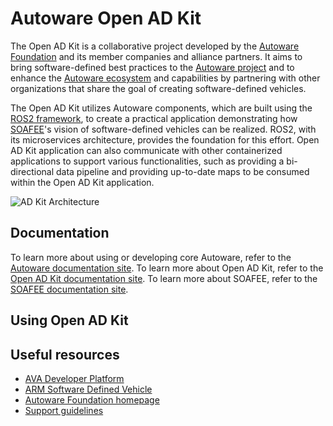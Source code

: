 # Autoware Open AD Kit

The Open AD Kit is a collaborative project developed by the [Autoware Foundation](https://www.autoware.org/) and its member companies and alliance partners. It aims to bring software-defined best practices to the [Autoware project](https://autowarefoundation.github.io/autoware-documentation/main/) and to enhance the [Autoware ecosystem](https://www.autoware.org/autoware-members) and capabilities by partnering with other organizations that share the goal of creating software-defined vehicles.

The Open AD Kit utilizes Autoware components, which are built using the [ROS2 framework](https://docs.ros.org/en/humble/index.html), to create a practical application demonstrating how [SOAFEE](https://www.soafee.io/)'s vision of software-defined vehicles can be realized. ROS2, with its microservices architecture, provides the foundation for this effort. Open AD Kit application can also communicate with other containerized applications to support various functionalities, such as providing a bi-directional data pipeline and providing up-to-date maps to be consumed within the Open AD Kit application.

![AD Kit Architecture](https://URL-to-image)

## Documentation

To learn more about using or developing core Autoware, refer to the [Autoware documentation site](https://autowarefoundation.github.io/autoware-documentation/main/).
To learn more about Open AD Kit, refer to the [Open AD Kit documentation site](https://autowarefoundation.github.io/autoware-documentation/main/openadkit/).
To learn more about SOAFEE, refer to the [SOAFEE documentation site](https://gitlab.com/soafee/blueprints).

## Using Open AD Kit


## Useful resources
- [AVA Developer Platform](https://www.adlinktech.com/Products/Computer_on_Modules/COM-HPC-Server-Carrier-and-Starter-Kit/AVA_Developer_Platform)
- [ARM Software Defined Vehicle](https://www.arm.com/blogs/blueprint/software-defined-vehicle)
- [Autoware Foundation homepage](https://www.autoware.org/)
- [Support guidelines](https://autowarefoundation.github.io/autoware-documentation/main/support/support-guidelines/)
